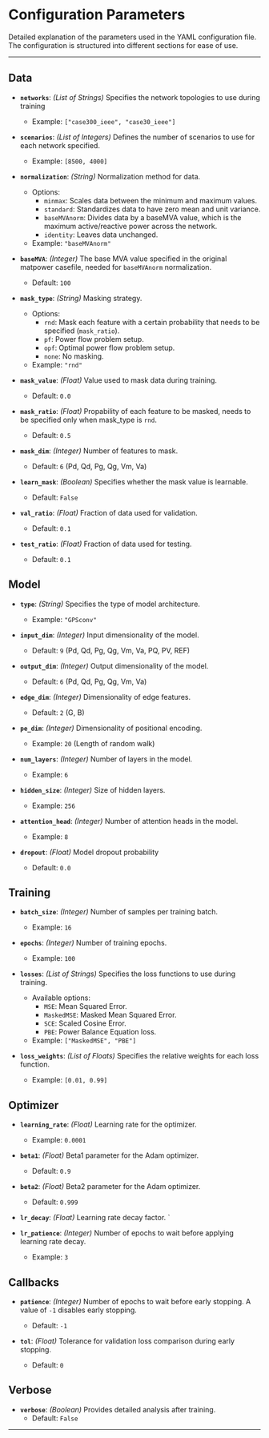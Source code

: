 # Configuration Parameters

Detailed explanation of the parameters used in the YAML configuration file. The configuration is structured into different sections for ease of use.

---

## Data
- **`networks`**: *(List of Strings)* Specifies the network topologies to use during training
    - Example: `["case300_ieee", "case30_ieee"]`

- **`scenarios`**: *(List of Integers)* Defines the number of scenarios to use for each network specified.
  - Example: `[8500, 4000]`

- **`normalization`**: *(String)* Normalization method for data.
    - Options:
        - `minmax`: Scales data between the minimum and maximum values.
        - `standard`: Standardizes data to have zero mean and unit variance.
        - `baseMVAnorm`: Divides data by a baseMVA value, which is the maximum active/reactive power across the network.
        - `identity`: Leaves data unchanged.
    - Example: `"baseMVAnorm"`

- **`baseMVA`**: *(Integer)* The base MVA value specified in the original matpower casefile, needed for `baseMVAnorm` normalization.
    - Default: `100`

- **`mask_type`**: *(String)* Masking strategy.
    - Options:
        - `rnd`: Mask each feature with a certain probability that needs to be specified (`mask_ratio`).
        - `pf`: Power flow problem setup.
        - `opf`: Optimal power flow problem setup.
        - `none`: No masking.
    - Example: `"rnd"`

- **`mask_value`**: *(Float)* Value used to mask data during training.
    - Default: `0.0`

- **`mask_ratio`**: *(Float)* Propability of each feature to be masked, needs to be specified only when mask_type is `rnd`.
    - Default: `0.5`

- **`mask_dim`**: *(Integer)* Number of features to mask.
    - Default: `6` (Pd, Qd, Pg, Qg, Vm, Va)

- **`learn_mask`**: *(Boolean)* Specifies whether the mask value is learnable.
    - Default: `False`

- **`val_ratio`**: *(Float)* Fraction of data used for validation.
    - Default: `0.1`

- **`test_ratio`**: *(Float)* Fraction of data used for testing.
    - Default: `0.1`

## Model
- **`type`**: *(String)* Specifies the type of model architecture.
    - Example: `"GPSconv"`

- **`input_dim`**: *(Integer)* Input dimensionality of the model.
    - Default: `9` (Pd, Qd, Pg, Qg, Vm, Va, PQ, PV, REF)

- **`output_dim`**: *(Integer)* Output dimensionality of the model.
    - Default: `6` (Pd, Qd, Pg, Qg, Vm, Va)

- **`edge_dim`**: *(Integer)* Dimensionality of edge features.
    - Default: `2` (G, B)

- **`pe_dim`**: *(Integer)* Dimensionality of positional encoding.
    - Example: `20` (Length of random walk)

- **`num_layers`**: *(Integer)* Number of layers in the model.
    - Example: `6`

- **`hidden_size`**: *(Integer)* Size of hidden layers.
    - Example: `256`

- **`attention_head`**: *(Integer)* Number of attention heads in the model.
    - Example: `8`

- **`dropout`**: *(Float)* Model dropout probability
    - Default: `0.0`

## Training
- **`batch_size`**: *(Integer)* Number of samples per training batch.
    - Example: `16`

- **`epochs`**: *(Integer)* Number of training epochs.
    - Example: `100`

- **`losses`**: *(List of Strings)* Specifies the loss functions to use during training.
    - Available options:
        - `MSE`: Mean Squared Error.
        - `MaskedMSE`: Masked Mean Squared Error.
        - `SCE`: Scaled Cosine Error.
        - `PBE`: Power Balance Equation loss.
    - Example: `["MaskedMSE", "PBE"]`

- **`loss_weights`**: *(List of Floats)* Specifies the relative weights for each loss function.
    - Example: `[0.01, 0.99]`

## Optimizer
- **`learning_rate`**: *(Float)* Learning rate for the optimizer.
    - Example: `0.0001`

- **`beta1`**: *(Float)* Beta1 parameter for the Adam optimizer.
    - Default: `0.9`

- **`beta2`**: *(Float)* Beta2 parameter for the Adam optimizer.
    - Default: `0.999`

- **`lr_decay`**: *(Float)* Learning rate decay factor.
    `

- **`lr_patience`**: *(Integer)* Number of epochs to wait before applying learning rate decay.
    - Example: `3`

## Callbacks
- **`patience`**: *(Integer)* Number of epochs to wait before early stopping. A value of `-1` disables early stopping.
    - Default: `-1`

- **`tol`**: *(Float)* Tolerance for validation loss comparison during early stopping.
    - Default: `0`

## Verbose
- **`verbose`**: *(Boolean)* Provides detailed analysis after training.
    - Default: `False`

---
